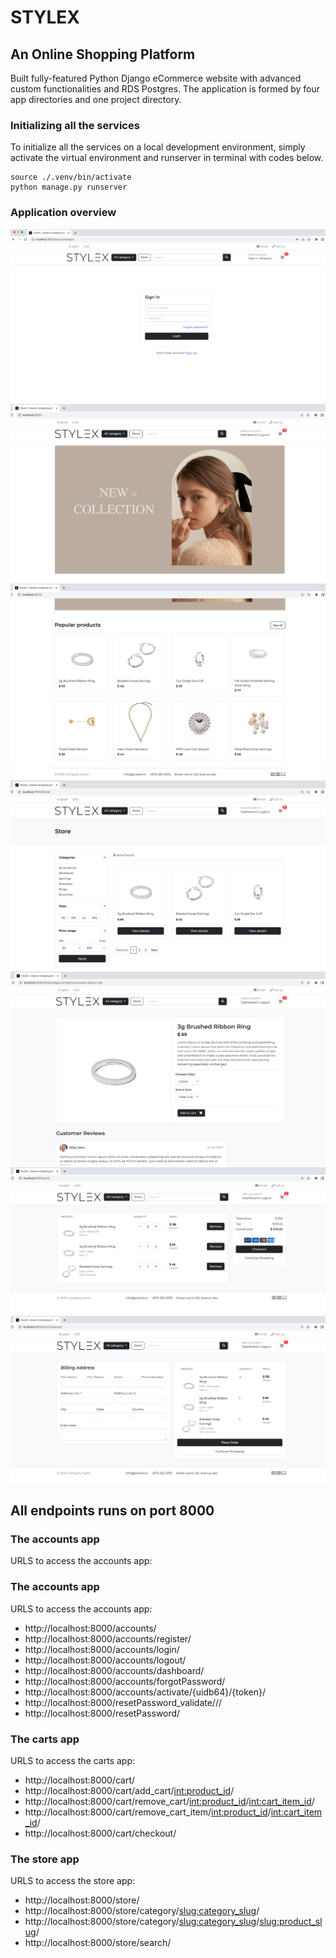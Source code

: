 # STYLEX
## An Online Shopping Platform
Built fully-featured Python Django eCommerce website with advanced custom functionalities and RDS Postgres. The application is formed by four app directories and one project directory.


### Initializing all the services
To initialize all the services on a local development environment, simply activate the virtual environment and runserver in terminal with codes below.
```
source ./.venv/bin/activate
python manage.py runserver
```
### Application overview
<img src="static/images/readme/signin.png" alt="Alt text" title="checkout">
<img src="static/images/readme/homepage.png" alt="Alt text" title="checkout">
<img src="static/images/readme/homepage2.png" alt="Alt text" title="checkout">
<img src="static/images/readme/store.png" alt="Alt text" title="checkout">
<img src="static/images/readme/productdetail.png" alt="Alt text" title="checkout">
<img src="static/images/readme/shoppingcart.png" alt="Alt text" title="checkout">
<img src="static/images/readme/checkout.png" alt="Alt text" title="checkout">


## All endpoints runs on port 8000
### The accounts app
URLS to access the accounts app:


### The accounts app
URLS to access the accounts app:
- http://localhost:8000/accounts/
- http://localhost:8000/accounts/register/
- http://localhost:8000/accounts/login/
- http://localhost:8000/accounts/logout/
- http://localhost:8000/accounts/dashboard/
- http://localhost:8000/accounts/forgotPassword/
- http://localhost:8000/accounts/activate/{uidb64}/{token}/
- http://localhost:8000/resetPassword_validate/<uidb64>/<token>/
- http://localhost:8000/resetPassword/


### The carts app
URLS to access the carts app:
- http://localhost:8000/cart/
- http://localhost:8000/cart/add_cart/<int:product_id>/
- http://localhost:8000/cart/remove_cart/<int:product_id>/<int:cart_item_id>/
- http://localhost:8000/cart/remove_cart_item/<int:product_id>/<int:cart_item_id>/
- http://localhost:8000/cart/checkout/


### The store app
URLS to access the store app:
- http://localhost:8000/store/
- http://localhost:8000/store/category/<slug:category_slug>/
- http://localhost:8000/store/category/<slug:category_slug>/<slug:product_slug>/
- http://localhost:8000/store/search/
